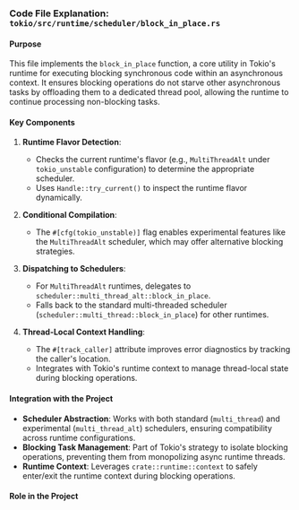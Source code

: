 ### Code File Explanation: `tokio/src/runtime/scheduler/block_in_place.rs`

#### Purpose
This file implements the `block_in_place` function, a core utility in Tokio's runtime for executing blocking synchronous code within an asynchronous context. It ensures blocking operations do not starve other asynchronous tasks by offloading them to a dedicated thread pool, allowing the runtime to continue processing non-blocking tasks.

#### Key Components
1. **Runtime Flavor Detection**:
   - Checks the current runtime's flavor (e.g., `MultiThreadAlt` under `tokio_unstable` configuration) to determine the appropriate scheduler.
   - Uses `Handle::try_current()` to inspect the runtime flavor dynamically.

2. **Conditional Compilation**:
   - The `#[cfg(tokio_unstable)]` flag enables experimental features like the `MultiThreadAlt` scheduler, which may offer alternative blocking strategies.

3. **Dispatching to Schedulers**:
   - For `MultiThreadAlt` runtimes, delegates to `scheduler::multi_thread_alt::block_in_place`.
   - Falls back to the standard multi-threaded scheduler (`scheduler::multi_thread::block_in_place`) for other runtimes.

4. **Thread-Local Context Handling**:
   - The `#[track_caller]` attribute improves error diagnostics by tracking the caller's location.
   - Integrates with Tokio's runtime context to manage thread-local state during blocking operations.

#### Integration with the Project
- **Scheduler Abstraction**: Works with both standard (`multi_thread`) and experimental (`multi_thread_alt`) schedulers, ensuring compatibility across runtime configurations.
- **Blocking Task Management**: Part of Tokio's strategy to isolate blocking operations, preventing them from monopolizing async runtime threads.
- **Runtime Context**: Leverages `crate::runtime::context` to safely enter/exit the runtime context during blocking operations.

#### Role in the Project